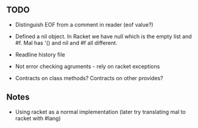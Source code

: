 ## TODO

* Distinguish EOF from a comment in reader (eof value?)

* Defined a nil object. In Racket we have null which is the empty list and #f. Mal has '() and nil and #f all different.

* Readline history file
* Not error checking agruments - rely on racket exceptions
* Contracts on class methods? Contracts on other provides?

## Notes

* Using racket as a normal implementation (later try translating mal to racket with #lang)
